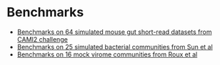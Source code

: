 # Benchmarks

- [Benchmarks on 64 simulated mouse gut short-read datasets from CAMI2 challenge](cami2-mouse-gut)
- [Benchmarks on 25 simulated bacterial communities from Sun et al](sun2021)
- [Benchmarks on 16 mock virome communities from Roux et al](mock-virome)

